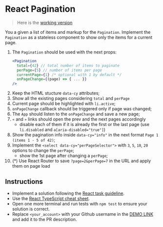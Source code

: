 # React Pagination

> Here is the [working version](https://mate-academy.github.io/react_pagination/)

You a given a list of items and markup for the `Pagination`. Implement the
`Pagination` as a stateless component to show only the items for a current page.

1. The `Pagination` should be used with the next props:
    ```jsx harmony
    <Pagination
      total={42} // total number of items to paginate
      perPage={5} // number of items per page
      currentPage={1} /* optional with 1 by default */
      onPageChange={(page) => { ... }}
    />
    ```
1. Keep the HTML stucture `data-cy` attributes;
1. Show all the existing pages considering `total` and `perPage`
1. Current page should be highlighted with `li.active`;
1. `onPageChange` callback should be triggered only if page was changed;
1. The `App` should listen to the `onPageChange` and save a new page;
1. `«` and `»` links should open the prev and the next pages accordingly
    - disable each of them if it is already the first or the last page (use `li.disabled` and `a[aria-disabled="true"]`)
1. Show the pagination info inside `data-cy="info"` in the next format `Page 1 (items 1 - 5 of 42)`;
1. Implement the `<select data-cy="perPageSelector">` with `3`, `5`, `10`, `20` options to change the `perPage`;
    - show the 1st page after changing a `perPage`;
1. (*) Use React Router to save `?page=2&perPage=7` in the URL and apply them on page load

## Instructions

- Implement a solution following the [React task guideline](https://github.com/mate-academy/react_task-guideline#react-tasks-guideline).
- Use the [React TypeScript cheat sheet](https://mate-academy.github.io/fe-program/js/extra/react-typescript).
- Open one more terminal and run tests with `npm test` to ensure your solution is correct.
- Replace `<your_account>` with your Github username in the [DEMO LINK](https://andrmar1939.github.io/react_pagination/) and add it to the PR description.
